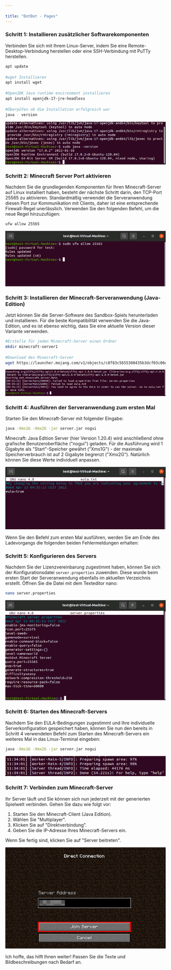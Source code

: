 ```yaml
---

title: "DotBot - Pages"
---
```


### Schritt 1: Installieren zusätzlicher Softwarekomponenten

Verbinden Sie sich mit Ihrem Linux-Server, indem Sie eine Remote-Desktop-Verbindung herstellen oder eine SSH-Verbindung mit PuTTy herstellen.

```bash
apt update

#wget Installieren
apt install wget

#OpenJDK Java runtime environment installieren
apt install openjdk-17-jre-headless

#Überpüfen ob die Installation erfolgreich war
java - version
```

![Schritt 1](./images/step_1.png "Schritt 1")

### Schritt 2: Minecraft Server Port aktivieren

Nachdem Sie die grundlegenden Komponenten für Ihren Minecraft-Server auf Linux installiert haben, besteht der nächste Schritt darin, den TCP-Port 25565 zu aktivieren. Standardmäßig verwendet die Serveranwendung diesen Port zur Kommunikation mit Clients, daher ist eine entsprechende Firewall-Regel unerlässlich. Verwenden Sie den folgenden Befehl, um die neue Regel hinzuzufügen:

```bash
ufw allow 25565
```

![Schritt 2](./images/step_2.png "Schritt 2")

### Schritt 3: Installieren der Minecraft-Serveranwendung (Java-Edition)

Jetzt können Sie die Server-Software des Sandbox-Spiels herunterladen und installieren. Für die beste Kompatibilität verwenden Sie die Java-Edition, und es ist ebenso wichtig, dass Sie eine aktuelle Version dieser Variante verwenden.

```bash
#Erstelle für jeden Minecraft-Server einen Ordner
mkdir minecraft-server1

#Download des Minecraft-Server
wget https://launcher.mojang.com/v1/objects/c8f83c5655308435b3dcf03c06d9fe8740a77469/server.jar
```

![Schritt 4a](./images/step_4a.png "Schritt 4a")

### Schritt 4: Ausführen der Serveranwendung zum ersten Mal

Starten Sie den Minecraft-Server mit folgender Eingabe:

```bash
java -Xms1G -Xmx2G -jar server.jar nogui
```

Minecraft: Java Edition Server (hier Version 1.20.4) wird anschließend ohne grafische Benutzeroberfläche ("nogui") geladen. Für die Ausführung wird 1 Gigabyte als "Start"-Speicher gewährt ("Xms1G") - der maximale Speicherverbrauch ist auf 2 Gigabyte begrenzt ("Xmx2G"). Natürlich können Sie diese Werte individuell anpassen.

![Schritt 4b](./images/step_4b.png "Schritt 4b")

Wenn Sie den Befehl zum ersten Mal ausführen, werden Sie am Ende des Ladevorgangs die folgenden beiden Fehlermeldungen erhalten:

### Schritt 5: Konfigurieren des Servers

Nachdem Sie der Lizenzvereinbarung zugestimmt haben, können Sie sich der Konfigurationsdatei `server.properties` zuwenden. Diese wurde beim ersten Start der Serveranwendung ebenfalls im aktuellen Verzeichnis erstellt. Öffnen Sie die Datei mit dem Texteditor nano:

```bash
nano server.properties
```

![Schritt 5](./images/step_5.png "Schritt 5")

### Schritt 6: Starten des Minecraft-Servers

Nachdem Sie den EULA-Bedingungen zugestimmt und Ihre individuelle Serverkonfiguration gespeichert haben, können Sie nun den bereits in Schritt 4 verwendeten Befehl zum Starten des Minecraft-Servers ein weiteres Mal in das Linux-Terminal eingeben:

```bash
java -Xms1G -Xmx2G -jar server.jar nogui
```

![Schritt 6](./images/step_6.png "Schritt 6")

### Schritt 7: Verbinden zum Minecraft-Server

Ihr Server läuft und Sie können sich nun jederzeit mit der generierten Spielwelt verbinden. Gehen Sie dazu wie folgt vor:
1. Starten Sie den Minecraft-Client (Java Edition).
2. Wählen Sie "Multiplayer".
3. Klicken Sie auf "Direktverbindung".
4. Geben Sie die IP-Adresse Ihres Minecraft-Servers ein.

Wenn Sie fertig sind, klicken Sie auf "Server beitreten".

![Schritt 7](./images/step_7.png "Schritt 7")

Ich hoffe, das hilft Ihnen weiter! Passen Sie die Texte und Bildbeschreibungen nach Bedarf an.